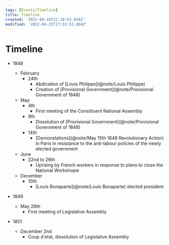 ```yaml
---
tags: [Events/Timeline]
title: Timeline
created: '2022-04-24T22:18:53.858Z'
modified: '2022-04-25T17:53:53.884Z'
---
```


# Timeline

- 1848
  - February 
    - 24th
      - Abdication of [Louis Philippe](@note/Louis Philippe)
      - Creation of [Provisional Government](@note/Provisional Government of 1848)
  - May
    - 4th
      - First meeting of the Constituent National Assembly
    - 9th
      - Dissolution of [Provisional Government](@note/Provisional Government of 1848)
    - 14th
      - [Demonstations](@note/May 15th 1848 Revolutionary Action) in Paris in resistance to the anti-labour policies of the newly 
      elected government
  - June
    - 22nd to 26th
      - Uprising by French workers in response to plans to close the National Workshopw
  - December
    - 10th
      - [Louis Bonaparte](@note/Louis Bonaparte) elected president
  
- 1849
  - May 28th
    - First meeting of Legislative Assembly
    
- 1851
  - December 2nd
    - Coup d'etat, dissolution of Legislative Assembly
    



